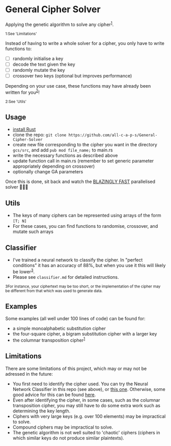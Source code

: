 # General Cipher Solver
Applying the genetic algorithm to solve any cipher<sup>[1](#footnote1)</sup>.

 <sub><a id="footnote1">1</a>:See 'Limitations'</sub>

Instead of having to write a whole solver for a cipher, you only have to write functions to:
- [ ] randomly initialise a key
- [ ] decode the text given the key
- [ ] randomly mutate the key
- [ ] crossover two keys (optional but improves performance)

Depending on your use case, these functions may have already been written for you<sup>[2](#footnote2)</sup>!

 <sub><a id="footnote2">2</a>:See 'Utils'</sub>

## Usage
- [install Rust](https://www.rust-lang.org/)
- clone the repo: ```git clone https://github.com/all-c-a-p-s/General-Cipher-Solver```
- create new file corresponding to the cipher you want in the directory ```gcs/src```, and add ```pub mod file_name;``` to main.rs
- write the necessary functions as described above
- update function call in main.rs (remember to set generic parameter appropriately depending on crossover)
- optionally change GA parameters

Once this is done, sit back and watch the [BLAZINGLY FAST](https://programmerhumor.io/rust-memes/rust-is-blazingly-fast-and-we-wont-shut-up-about-it-f24q) parallelised solver 🚀🚀🚀

## Utils
- The keys of many ciphers can be represented using arrays of the form ```[T; N]```
- For these cases, you can find functions to randomise, crossover, and mutate such arrays

## Classifier
- I've trained a neural network to classify the cipher. In "perfect conditions" it has an accuracy of 88%, but when you use it this will likely be lower<sup>[3](#footnote3)</sup>.
- Please see ```classifier.md``` for detailed instructions.

 <sub><a id="footnote1">3</a>For instance, your ciphertext may be too short, or the implementation of the cipher may be different from that which was used to generate data.</sub>

## Examples
Some examples (all well under 100 lines of code) can be found for:
- a simple monoalphabetic substitution cipher
- the four-square cipher, a bigram substitution cipher with a larger key
- the columnar transposition cipher<sup>[1](#footnote1)</sup>

## Limitations
There are some limitations of this project, which may or may not be adressed in the future:
- You first need to identify the cipher used. You can try the Neural Network Classifier in this repo (see above), or [this one](https://www.cryptool.org/en/cto/ncid/). Otherwise, some good advice for this can be found [here](https://github.com/themaddoctor/BritishNationalCipherChallenge/tree/master/guides).
- Even after identifying the cipher, in some cases, such as the columnar transposition cipher, you may still have to do some extra work such as determining the key length.
- Ciphers with very large keys (e.g. over 100 elements) may be impractical to solve.
- Compound ciphers may be impractical to solve.
- The genetic algorithm is not well suited to 'chaotic' ciphers (ciphers in which similar keys do not produce similar plaintexts).
